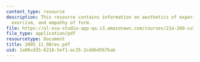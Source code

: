 ```yaml
---
content_type: resource
description: This resource contains information on aesthetics of experience, ritual
  exorcism, and empathy of form.
file: https://ol-ocw-studio-app-qa.s3.amazonaws.com/courses/21a-260-culture-embodiment-and-the-senses-fall-2005/1a06cd3562165ef1ac352cddbd567bab_2005_11_08rev.pdf
file_type: application/pdf
resourcetype: Document
title: 2005_11_08rev.pdf
uid: 1a06cd35-6216-5ef1-ac35-2cddbd567bab
---
```

